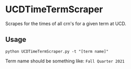 # UCDTimeTermScraper

Scrapes for the times of all crn's for a given term at UCD.

## Usage

`python UCDTimeTermScraper.py -t "[term name]"`

Term name should be something like: `Fall Quarter 2021`
